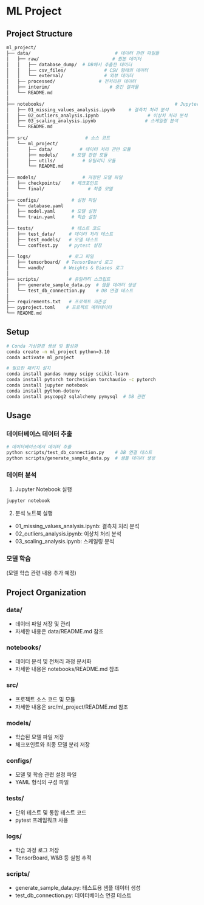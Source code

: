 # ML Project

## Project Structure
```bash
ml_project/
├── data/                               # 데이터 관련 파일들
│   ├── raw/                           # 원본 데이터
│   │   ├── database_dump/  # DB에서 추출한 데이터
│   │   ├── csv_files/              # CSV 형태의 데이터
│   │   └── external/               # 외부 데이터
│   ├── processed/                # 전처리된 데이터
│   ├── interim/                      # 중간 결과물
│   └── README.md
│
├── notebooks/                                                # Jupyter notebooks
│   ├── 01_missing_values_analysis.ipynb     # 결측치 처리 분석
│   ├── 02_outliers_analysis.ipynb                  # 이상치 처리 분석
│   ├── 03_scaling_analysis.ipynb                  # 스케일링 분석
│   └── README.md
│
├── src/                     # 소스 코드
│   └── ml_project/
│       ├── data/          # 데이터 처리 관련 모듈
│       ├── models/     # 모델 관련 모듈
│       ├── utils/          # 유틸리티 모듈
│       └── README.md
│
├── models/                 # 저장된 모델 파일
│   ├── checkpoints/    # 체크포인트
│   └── final/                # 최종 모델
│
├── configs/            # 설정 파일
│   └── database.yaml
│   ├── model.yaml      # 모델 설정
│   └── train.yaml      # 학습 설정
│
├── tests/              # 테스트 코드
│   ├── test_data/     # 데이터 처리 테스트
│   ├── test_models/   # 모델 테스트
│   └── conftest.py    # pytest 설정
│
├── logs/              # 로그 파일
│   ├── tensorboard/  # TensorBoard 로그
│   └── wandb/       # Weights & Biases 로그
│
├── scripts/           # 유틸리티 스크립트
│   ├── generate_sample_data.py  # 샘플 데이터 생성
│   └── test_db_connection.py    # DB 연결 테스트
│
├── requirements.txt   # 프로젝트 의존성
├── pyproject.toml    # 프로젝트 메타데이터
└── README.md
```


## Setup
```bash
# Conda 가상환경 생성 및 활성화
conda create -n ml_project python=3.10
conda activate ml_project

# 필요한 패키지 설치
conda install pandas numpy scipy scikit-learn
conda install pytorch torchvision torchaudio -c pytorch
conda install jupyter notebook
conda install python-dotenv
conda install psycopg2 sqlalchemy pymysql  # DB 관련
```

## Usage
### 데이터베이스 데이터 추출
```bash
# 데이터베이스에서 데이터 추출
python scripts/test_db_connection.py    # DB 연결 테스트
python scripts/generate_sample_data.py  # 샘플 데이터 생성
```

### 데이터 분석
1. Jupyter Notebook 실행
```bash
jupyter notebook
```
2. 분석 노트북 실행
 - 01_missing_values_analysis.ipynb: 결측치 처리 분석
 - 02_outliers_analysis.ipynb: 이상치 처리 분석
 - 03_scaling_analysis.ipynb: 스케일링 분석

### 모델 학습
(모델 학습 관련 내용 추가 예정)


## Project Organization
### data/
 - 데이터 파일 저장 및 관리
 - 자세한 내용은 data/README.md 참조

### notebooks/
 - 데이터 분석 및 전처리 과정 문서화
 - 자세한 내용은 notebooks/README.md 참조

### src/
 - 프로젝트 소스 코드 및 모듈
 - 자세한 내용은 src/ml_project/README.md 참조

### models/
 - 학습된 모델 파일 저장
 - 체크포인트와 최종 모델 분리 저장

### configs/
 - 모델 및 학습 관련 설정 파일
 - YAML 형식의 구성 파일

### tests/
 - 단위 테스트 및 통합 테스트 코드
 - pytest 프레임워크 사용

### logs/
 - 학습 과정 로그 저장
 - TensorBoard, W&B 등 실험 추적

### scripts/
 - generate_sample_data.py: 테스트용 샘플 데이터 생성
 - test_db_connection.py: 데이터베이스 연결 테스트